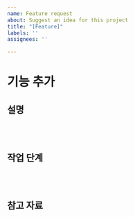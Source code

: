 ```yaml
---
name: Feature request
about: Suggest an idea for this project
title: "[Feature]"
labels: ''
assignees: ''

---
```


# 기능 추가


## 설명

<br><br>

## 작업 단계
<br><br>

## 참고 자료
<br><br>
